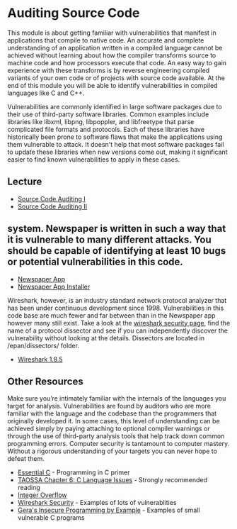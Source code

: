 # Auditing Source Code

This module is about getting familiar with vulnerabilities that manifest in applications that compile to native code. An accurate and complete understanding of an application written in a compiled language cannot be achieved without learning about how the compiler transforms source to machine code and how processors execute that code. An easy way to gain experience with these transforms is by reverse engineering compiled variants of your own code or of projects with source code available. At the end of this module you will be able to identify vulnerabilities in compiled languages like C and C++.

Vulnerabilities are commonly identified in large software packages due to their use of third-party software libraries. Common examples include libraries like libxml, libpng, libpoppler, and libfreetype that parse complicated file formats and protocols. Each of these libraries have historically been prone to software flaws that make the applications using them vulnerable to attack. It doesn't help that most software packages fail to update these libraries when new versions come out, making it significant easier to find known vulnerabilities to apply in these cases.

## Lecture

* [Source Code Auditing I](http://vimeo.com/30001189)
* [Source Code Auditing II](http://vimeo.com/29702192)

## system. Newspaper is written in such a way that it is vulnerable to many different attacks. You should be capable of identifying at least 10 bugs or potential vulnerabilities in this code.

* [Newspaper App](/ctf/vulnerabilities/source_workshop/news_server.c)
* [Newspaper App Installer](/ctf/vulnerabilities/source_workshop/news_install.sh)

Wireshark, however, is an industry standard network protocol analyzer that has been under continuous development since 1998. Vulnerabilities in this code base are much fewer and far between than in the Newspaper app however many still exist. Take a look at the [wireshark security page](http://wireshark.org/security), find the name of a protocol dissector and see if you can independently discover the vulnerability without looking at the details. Dissectors are located in /epan/dissectors/ folder.

* [Wireshark 1.8.5](http://www.wireshark.org/download/src/all-versions/wireshark-1.8.5.tar.bz2)

## Other Resources

Make sure you’re intimately familiar with the internals of the languages you target for analysis.  Vulnerabilities are found by auditors who are more familiar with the language and the codebase than the programmers that originally developed it. In some cases, this level of understanding can be achieved simply by paying attaching to optional compiler warnings or through the use of third-party analysis tools that help track down common programming errors. Computer security is tantamount to computer mastery. Without a rigorous understanding of your targets you can never hope to defeat them.

* [Essential C](/ctf/vulnerabilities/references/EssentialC.pdf) - Programming in C primer
* [TAOSSA Chapter 6: C Language Issues](/ctf/vulnerabilities/references/Dowd_ch06.pdf) - Strongly recommended reading
* [Integer Overflow](http://en.wikipedia.org/wiki/Integer_overflow)
* [Wireshark Security](https://wireshark.org/security/) - Examples of lots of vulnerablities
* [Gera's Insecure Programming by Example](https://github.com/deadbits/InsecureProgramming) - Examples of small vulnerable C programs



